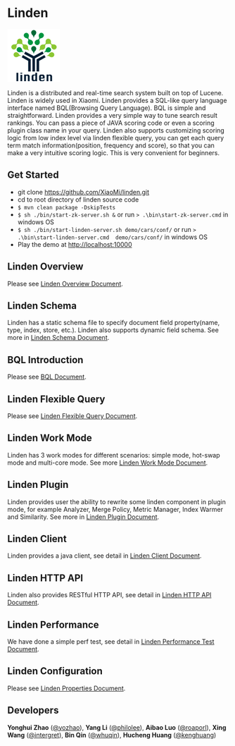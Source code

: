 
# Linden

![Linden Logo](docs/images/linden-logo-120px.png)

Linden is a distributed and real-time search system built on top of Lucene. Linden is widely used in Xiaomi. Linden provides a SQL-like query language interface named BQL(Browsing Query Language). BQL is simple and straightforward. Linden provides a very simple way to tune search result rankings. You can pass a piece of JAVA scoring code or even a scoring plugin class name in your query. Linden also supports customizing scoring logic from low index level via linden flexible query, you can get each query term match information(position, frequency and score), so that you can make a very intuitive scoring logic. This is very convenient for beginners.

## Get Started 

*   git clone https://github.com/XiaoMi/linden.git
*   cd to root directory of linden source code
*  `$ mvn clean package -DskipTests`
*  `$ sh ./bin/start-zk-server.sh &` or run `> .\bin\start-zk-server.cmd`  in windows OS
*  `$ sh ./bin/start-linden-server.sh demo/cars/conf/`  or  run `> .\bin\start-linden-server.cmd  demo/cars/conf/` in windows OS
*   Play the demo at [http://localhost:10000](http://localhost:10000)

## Linden Overview

Please see [Linden Overview Document](docs/LindenOverview.md).

## Linden Schema

Linden has a static schema file to specify document field property(name, type, index, store, etc.). Linden also supports dynamic field schema. See more in [Linden Schema Document](docs/LindenSchema.md).

## BQL Introduction

Please see [BQL Document](docs/BQL.md).

## Linden Flexible Query

Please see [Linden Flexible Query Document](docs/LindenFlexibleQuery.md).

## Linden Work Mode

Linden has 3 work modes for different scenarios: simple mode, hot-swap mode and multi-core mode. See more [Linden Work Mode Document](docs/LindenWorkMode.md).

## Linden Plugin

Linden provides user the ability to rewrite some linden component in plugin mode, for example Analyzer, Merge Policy, Metric Manager, Index Warmer and Similarity. See more in [Linden Plugin Document](docs/LindenPlugin.md).

## Linden Client

Linden provides a java client, see detail in [Linden Client Document](docs/LindenClient.md).

## Linden HTTP API

Linden also provides RESTful HTTP API, see detail in [Linden HTTP API Document](docs/LindenHTTPAPI.md).

## Linden Performance

We have done a simple perf test, see detail in [Linden Performance Test Document](docs/LindenPerformanceTest.md).

## Linden Configuration

Please see [Linden Properties Document](docs/LindenProperties.md).

## Developers

**Yonghui Zhao** ([@yozhao](https://github.com/yozhao)),
**Yang Li** ([@philolee](https://github.com/philolee)),
**Aibao Luo** ([@roaporl](https://github.com/roaporl)),
**Xing Wang** ([@intergret](https://github.com/intergret)),
**Bin Qin** ([@whuqin](https://github.com/whuqin)),
**Hucheng Huang** ([@kenghuang](https://github.com/kenghuang))